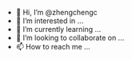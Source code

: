 - 👋 Hi, I’m @zhengchengc
- 👀 I’m interested in ...
- 🌱 I’m currently learning ...
- 💞️ I’m looking to collaborate on ...
- 📫 How to reach me ...

<!---
zhengchengc/zhengchengc is a ✨ special ✨ repository because its `README.md` (this file) appears on your GitHub profile.
You can click the Preview link to take a look at your changes.
--->
